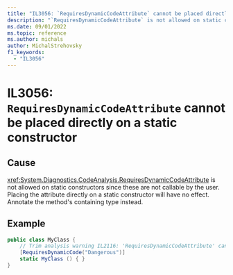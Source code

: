 ```yaml
---
title: "IL3056: `RequiresDynamicCodeAttribute` cannot be placed directly on a static constructor"
description: "`RequiresDynamicCodeAttribute` is not allowed on static constructors"
ms.date: 09/01/2022
ms.topic: reference
ms.author: michals
author: MichalStrehovsky
f1_keywords:
  - "IL3056"
---
```

# IL3056: `RequiresDynamicCodeAttribute` cannot be placed directly on a static constructor

## Cause

<xref:System.Diagnostics.CodeAnalysis.RequiresDynamicCodeAttribute> is not allowed on static constructors since these are not callable by the user. Placing the attribute directly on a static constructor will have no effect. Annotate the method's containing type instead.

## Example

```csharp
public class MyClass {
    // Trim analysis warning IL2116: 'RequiresDynamicCodeAttribute' cannot be placed directly on static constructor 'MyClass..cctor()', consider placing 'RequiresDynamicCodeAttribute' on the type declaration instead.
    [RequiresDynamicCode("Dangerous")]
    static MyClass () { }
}
```

